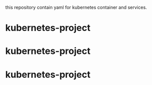 this repository contain yaml for kubernetes container and services.


# kubernetes-project
# kubernetes-project
# kubernetes-project
